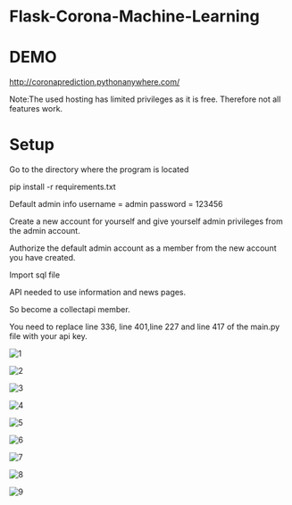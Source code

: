 # Flask-Corona-Machine-Learning

# DEMO
http://coronaprediction.pythonanywhere.com/

Note:The used hosting has limited privileges as it is free. Therefore not all features work.

# Setup
Go to the directory where the program is located

pip install -r requirements.txt

Default admin info
username = admin
password = 123456

Create a new account for yourself and give yourself admin privileges from the admin account.

Authorize the default admin account as a member from the new account you have created.

Import sql file

API needed to use information and news pages.

So become a collectapi member.

You need to replace line 336, line 401,line 227 and line 417 of the main.py file with your api key.

![1](https://user-images.githubusercontent.com/32979760/94159731-8e083300-fe8c-11ea-9d52-95cb854c7f58.PNG)

![2](https://user-images.githubusercontent.com/32979760/94159735-8ea0c980-fe8c-11ea-8b7d-3395d1270faa.PNG)

![3](https://user-images.githubusercontent.com/32979760/94159720-8b0d4280-fe8c-11ea-987d-1ba92e436813.PNG)

![4](https://user-images.githubusercontent.com/32979760/94159724-8c3e6f80-fe8c-11ea-956b-35651fba6c5d.PNG)

![5](https://user-images.githubusercontent.com/32979760/94159726-8c3e6f80-fe8c-11ea-8058-bc13719f6b96.PNG)

![6](https://user-images.githubusercontent.com/32979760/94159729-8d6f9c80-fe8c-11ea-9612-2b3ef36bbca6.PNG)

![7](https://user-images.githubusercontent.com/32979760/94159730-8d6f9c80-fe8c-11ea-9544-5728b8edc645.PNG)

![8](https://user-images.githubusercontent.com/32979760/94160473-51890700-fe8d-11ea-917a-38423cf68b00.PNG)

![9](https://user-images.githubusercontent.com/32979760/94160470-50f07080-fe8d-11ea-9bac-0489e1a240d8.PNG)




